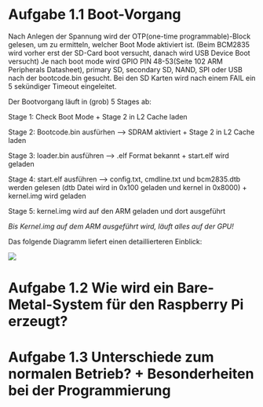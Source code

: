 # Aufgabe 1.1 Boot-Vorgang

Nach Anlegen der Spannung wird der OTP(one-time programmable)-Block gelesen, um zu ermitteln, welcher Boot Mode aktiviert ist. (Beim BCM2835 wird vorher erst der SD-Card boot versucht, danach wird USB Device Boot versucht) Je nach boot mode wird GPIO PIN 48-53(Seite 102 ARM Peripherals Datasheet), primary SD, secondary SD, NAND, SPI oder USB nach der bootcode.bin gesucht. Bei den SD Karten wird nach einem FAIL ein 5 sekündiger Timeout eingeleitet.

Der Bootvorgang läuft in (grob) 5 Stages ab:

Stage 1:
Check Boot Mode + Stage 2 in L2 Cache laden

Stage 2:
Bootcode.bin ausfürhen --> SDRAM aktiviert + Stage 2 in L2 Cache laden

Stage 3:
loader.bin ausführen --> .elf Format bekannt + start.elf wird geladen

Stage 4:
start.elf ausführen --> config.txt, cmdline.txt und bcm2835.dtb werden gelesen (dtb Datei wird in 0x100 geladen und kernel in 0x8000) + kernel.img wird geladen

Stage 5:
kernel.img wird auf den ARM geladen und dort ausgeführt

*Bis Kernel.img auf dem ARM ausgeführt wird, läuft alles auf der GPU!*

Das folgende Diagramm liefert einen detaillierteren Einblick:

![](SysProgTIT18/PI_Boot.png)

# Aufgabe 1.2 Wie wird ein Bare-Metal-System für den Raspberry Pi erzeugt?

# Aufgabe 1.3 Unterschiede zum normalen Betrieb? + Besonderheiten bei der Programmierung

